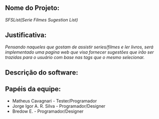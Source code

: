 
## Nome do Projeto:
*SFSList(Serie Filmes Sugestion List)*

## Justificativa:
*Pensando naqueles que gostam de assistir series/filmes e ler livros, será implementado uma pagina web que visa fornecer sugestões  que irão ser trazidas para o usuário com base nas tags que o mesmo selecionar.*

## Descrição do software:

## Papéis da equipe: 
* Matheus Cavagnari - Tester/Programador 
* Jorge Igor A. R. Silva - Programador/Designer 
* Bredow E. - Programador/Designer
                     
